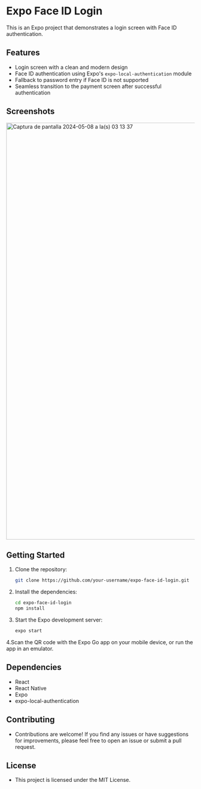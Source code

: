 # Expo Face ID Login

This is an Expo project that demonstrates a login screen with Face ID authentication.

## Features

- Login screen with a clean and modern design
- Face ID authentication using Expo's `expo-local-authentication` module
- Fallback to password entry if Face ID is not supported
- Seamless transition to the payment screen after successful authentication

## Screenshots

<img width="1115" alt="Captura de pantalla 2024-05-08 a la(s) 03 13 37" src="https://github.com/JoseCrespo00001/Face-Id-Expo/assets/123144789/24247912-bde6-4443-8a57-45a63bb2b0ad">

## Getting Started

1. Clone the repository:

   ```bash
   git clone https://github.com/your-username/expo-face-id-login.git

2. Install the dependencies:

   ```bash
   cd expo-face-id-login
   npm install

3. Start the Expo development server:
   ```bash
   expo start

4.Scan the QR code with the Expo Go app on your mobile device, or run the app in an emulator.

## Dependencies

- React
- React Native
- Expo
- expo-local-authentication

## Contributing
- Contributions are welcome! If you find any issues or have suggestions for improvements, please feel free to open an issue or submit a pull request.

  
## License

- This project is licensed under the MIT License.

